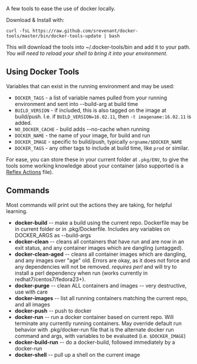 A few tools to ease the use of docker locally.

Download & Install with:

	curl -fsL https://raw.github.com/srevenant/docker-tools/master/bin/docker-tools-update | bash

This will download the tools into ~/.docker-tools/bin and add it to your path.  *You will need to reload your shell to bring it into your environment.*

Using Docker Tools
------------------


Variables that can exist in the running environment and may be used:

* `DOCKER_TAGS` - a list of variable names pulled from your running environment and sent into --build-arg at build time
* `BUILD_VERSION` - if included, this is also tagged on the image at build/push.  I.e. if `BUILD_VERSION=16.02.11`, then `-t imagename:16.02.11` is added.
* `NO_DOCKER_CACHE` - build adds --no-cache when running
* `DOCKER_NAME` - the name of your image, for build and run
* `DOCKER_IMAGE` - specific to build/push, typically `orgname/$DOCKER_NAME`
* `DOCKER_TAGS` - any other tags to include at build time, like `prod` or similar.

For ease, you can store these in your current folder at `.pkg/ENV`, to give the tools some working knowledge about your container (also supported is a [Reflex Actions](https://reflex.cold.org) file).

Commands
--------

Most commands will print out the actions they are taking, for helpful learning.

* __docker-build__ -- make a build using the current repo.  Dockerfile may be in current folder or in .pkg/Dockerfile.  Includes any variables on DOCKER_ARGS as --build-args
* __docker-clean__ -- cleans all containers that have run and are now in an exit status, and any container images which are dangling (untagged).
* __docker-clean-aged__ -- cleans all container images which are dangling, and any images over "age" old.  Errors are okay, as it does not force and any dependencies will not be removed.  *requires perl* and will try to install a perl dependency when run (works currently in redhat7/centos7/fedora23+).
* __docker-purge__ -- clean ALL containers and images -- very destructive, use with care
* __docker-images__ -- list all running containers matching the current repo, and all images
* __docker-push__ -- push to docker
* __docker-run__ -- run a docker container based on current repo.  Will terminate any currently running containers.  May override default run behavior with .pkg/docker-run file that is the alternate docker run command and args, with variables to be evaluated (i.e. `$DOCKER_IMAGE`)
* __docker-build-run__ -- do a docker-build, followed immediately by a docker-run
* __docker-shell__ -- pull up a shell on the current image

